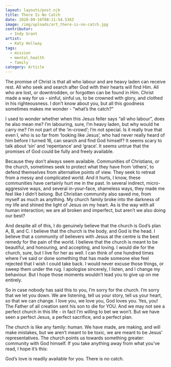 ```yaml
---
layout: layouts/post.njk
title: There Is No Catch
date: 2020-09-16T08:11:54.536Z
image: /img/uploads/art_there-is-no-catch.jpg
contributor:
  - Indy Grant
artist:
  - Katy Hollway
tags:
  - mission
  - mental_health
  - family
category: Article
---
```

The promise of Christ is that all who labour and are heavy laden can receive rest. All who seek and search after God with their hearts will find Him. All who are lost, or downtrodden, or forgotten can be found in Him. Christ made a way for us - sinful, sinful us, to be crowned with glory, and clothed in his righteousness. I don’t know about you, but all this goodness sometimes makes me wonder - “what’s the catch?”

I used to wonder whether when this Jesus feller says “all who labour”, does he also mean me? I’m labouring, sure, I’m heavy laden, but why would he carry me? I’m not part of the ‘in-crowd’; I’m not special. Is it really true that even I, who is so far from ‘looking like Jesus’, who had never really heard of him before I turned 16, can search and find God himself? It seems scary to talk about ‘sin’ and ‘repentance’ and ‘grace’. It seems untrue that the promises of God could be fully and freely available.

Because they don’t always seem available. Communities of Christians, or the church, sometimes seek to protect what they have from ‘others’, to defend themselves from alternative points of view. They seek to retreat from a messy and complicated world. And it hurts, I know, these communities have certainly hurt me in the past. In several indirect, micro-aggressive ways, and several in-your-face, shameless ways, they made me feel like I didn’t belong. But Christian community also saved me, from myself as much as anything. My church family broke into the darkness of my life and shined the light of Jesus on my heart. As is the way with all human interaction; we are all broken and imperfect, but aren’t we also doing our best?

And despite all of this, I do genuinely believe that the church is God’s plan A, B, and C. I believe that the church is the body, and God is the head. I believe that a community of believers with Jesus at the centre is the best remedy for the pain of the world. I believe that the church is meant to be beautiful, and honouring, and accepting, and loving. I would die for the church, sure, but I live for her as well. I can think of one hundred times where I’ve said or done something that has made someone else feel rejected that I wish I could take back. I would never excuse those things, or sweep them under the rug. I apologise sincerely, I listen, and I change my behaviour. But I hope those moments wouldn’t lead you to give up on me entirely.

So in case nobody has said this to you, I’m sorry for the church. I’m sorry that we let you down. We are listening, tell us your story, tell us your heart, so that we can change. I love you, we love you, God loves you. Yes, you! The Father of all creation sent his son to die for YOU. And we may not see a perfect church in this life - in fact I’m willing to bet we won’t. But we have seen a perfect Jesus, a perfect sacrifice, and a perfect plan.

The church is like any family: human. We have made, are making, and will make mistakes, but we aren’t meant to be toxic, we are meant to be Jesus’ representatives. The church points us towards something greater: community with God himself. If you take anything away from what you’ve read, I hope it’s this:

God’s love is readily available for you. There is no catch.